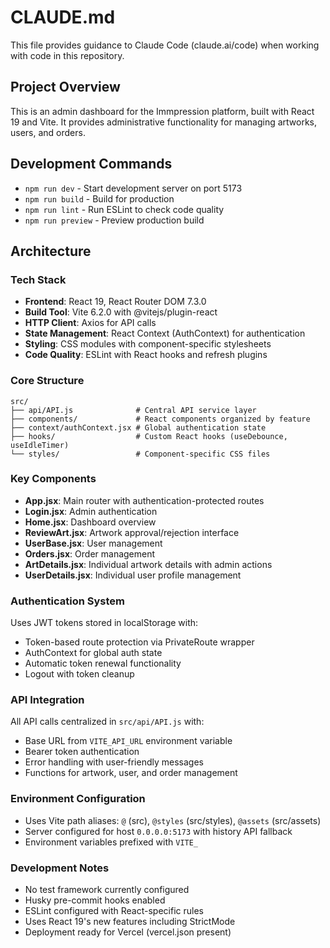 # CLAUDE.md

This file provides guidance to Claude Code (claude.ai/code) when working with code in this repository.

## Project Overview
This is an admin dashboard for the Immpression platform, built with React 19 and Vite. It provides administrative functionality for managing artworks, users, and orders.

## Development Commands
- `npm run dev` - Start development server on port 5173
- `npm run build` - Build for production
- `npm run lint` - Run ESLint to check code quality
- `npm run preview` - Preview production build

## Architecture

### Tech Stack
- **Frontend**: React 19, React Router DOM 7.3.0
- **Build Tool**: Vite 6.2.0 with @vitejs/plugin-react
- **HTTP Client**: Axios for API calls
- **State Management**: React Context (AuthContext) for authentication
- **Styling**: CSS modules with component-specific stylesheets
- **Code Quality**: ESLint with React hooks and refresh plugins

### Core Structure
```
src/
├── api/API.js              # Central API service layer
├── components/             # React components organized by feature
├── context/authContext.jsx # Global authentication state
├── hooks/                  # Custom React hooks (useDebounce, useIdleTimer)
└── styles/                 # Component-specific CSS files
```

### Key Components
- **App.jsx**: Main router with authentication-protected routes
- **Login.jsx**: Admin authentication 
- **Home.jsx**: Dashboard overview
- **ReviewArt.jsx**: Artwork approval/rejection interface
- **UserBase.jsx**: User management
- **Orders.jsx**: Order management
- **ArtDetails.jsx**: Individual artwork details with admin actions
- **UserDetails.jsx**: Individual user profile management

### Authentication System
Uses JWT tokens stored in localStorage with:
- Token-based route protection via PrivateRoute wrapper
- AuthContext for global auth state
- Automatic token renewal functionality
- Logout with token cleanup

### API Integration
All API calls centralized in `src/api/API.js` with:
- Base URL from `VITE_API_URL` environment variable
- Bearer token authentication
- Error handling with user-friendly messages
- Functions for artwork, user, and order management

### Environment Configuration
- Uses Vite path aliases: `@` (src), `@styles` (src/styles), `@assets` (src/assets)
- Server configured for host `0.0.0.0:5173` with history API fallback
- Environment variables prefixed with `VITE_`

### Development Notes
- No test framework currently configured
- Husky pre-commit hooks enabled
- ESLint configured with React-specific rules
- Uses React 19's new features including StrictMode
- Deployment ready for Vercel (vercel.json present)